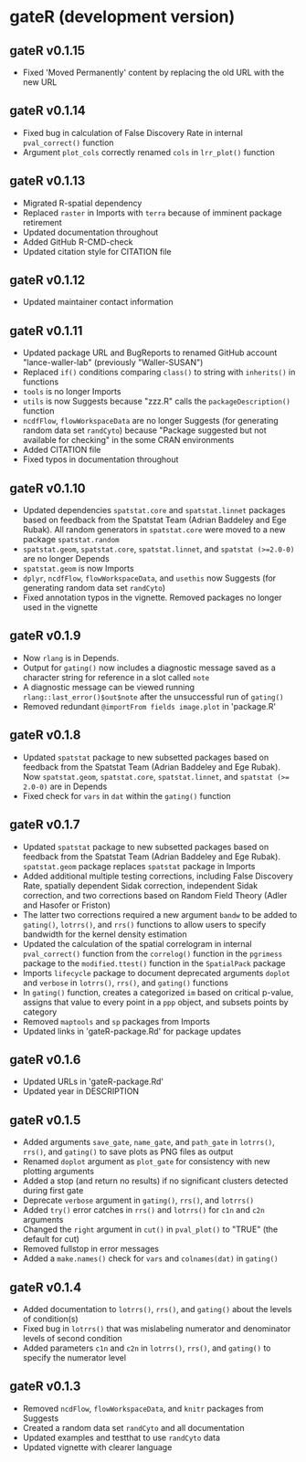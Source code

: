 # gateR (development version)

## gateR v0.1.15
* Fixed 'Moved Permanently' content by replacing the old URL with the new URL

## gateR v0.1.14
* Fixed bug in calculation of False Discovery Rate in internal `pval_correct()` function
* Argument `plot_cols` correctly renamed `cols` in `lrr_plot()` function

## gateR v0.1.13
* Migrated R-spatial dependency
* Replaced `raster` in Imports with `terra` because of imminent package retirement
* Updated documentation throughout
* Added GitHub R-CMD-check
* Updated citation style for CITATION file

## gateR v0.1.12
* Updated maintainer contact information

## gateR v0.1.11
* Updated package URL and BugReports to renamed GitHub account "lance-waller-lab" (previously "Waller-SUSAN")
* Replaced `if()` conditions comparing `class()` to string with `inherits()` in functions
* `tools` is no longer Imports
* `utils` is now Suggests because "zzz.R" calls the `packageDescription()` function
* `ncdfFlow`, `flowWorkspaceData` are no longer Suggests (for generating random data set `randCyto`) because "Package suggested but not available for checking" in the some CRAN environments
* Added CITATION file
* Fixed typos in documentation throughout

## gateR v0.1.10
* Updated dependencies `spatstat.core` and `spatstat.linnet` packages based on feedback from the Spatstat Team (Adrian Baddeley and Ege Rubak). All random generators in `spatstat.core` were moved to a new package `spatstat.random`
* `spatstat.geom`, `spatstat.core`, `spatstat.linnet`, and `spatstat (>=2.0-0)` are no longer Depends
* `spatstat.geom` is now Imports
* `dplyr`, `ncdfFlow`, `flowWorkspaceData`, and `usethis` now Suggests (for generating random data set `randCyto`)
* Fixed annotation typos in the vignette. Removed packages no longer used in the vignette 

## gateR v0.1.9
* Now `rlang` is in Depends. 
* Output for `gating()` now includes a diagnostic message saved as a character string for reference in a slot called `note`
* A diagnostic message can be viewed running `rlang::last_error()$out$note` after the unsuccessful run of `gating()`
* Removed redundant `@importFrom fields image.plot` in 'package.R'

## gateR v0.1.8
* Updated `spatstat` package to new subsetted packages based on feedback from the Spatstat Team (Adrian Baddeley and Ege Rubak). Now `spatstat.geom`, `spatstat.core`, `spatstat.linnet`, and `spatstat (>= 2.0-0)` are in Depends
* Fixed check for `vars` in `dat` within the `gating()` function

## gateR v0.1.7
* Updated `spatstat` package to new subsetted packages based on feedback from the Spatstat Team (Adrian Baddeley and Ege Rubak). `spatstat.geom` package replaces `spatstat` package in Imports
* Added additional multiple testing corrections, including False Discovery Rate, spatially dependent Sidak correction, independent Sidak correction, and two corrections based on Random Field Theory (Adler and Hasofer or Friston)
* The latter two corrections required a new argument `bandw` to be added to `gating()`, `lotrrs()`, and `rrs()` functions to allow users to specify bandwidth for the kernel density estimation
* Updated the calculation of the spatial correlogram in internal `pval_correct()` function from the `correlog()` function in the `pgrimess` package to the `modified.ttest()` function in the `SpatialPack` package
* Imports `lifecycle` package to document deprecated arguments `doplot` and `verbose` in `lotrrs()`, `rrs()`, and `gating()` functions
* In `gating()` function, creates a categorized `im` based on critical p-value, assigns that value to every point in a `ppp` object, and subsets points by category
* Removed `maptools` and `sp` packages from Imports
* Updated links in 'gateR-package.Rd' for package updates

## gateR v0.1.6
* Updated URLs in 'gateR-package.Rd'
* Updated year in DESCRIPTION

## gateR v0.1.5
* Added arguments `save_gate`, `name_gate`, and `path_gate` in `lotrrs()`, `rrs()`, and `gating()` to save plots as PNG files as output
* Renamed `doplot` argument as `plot_gate` for consistency with new plotting arguments
* Added a stop (and return no results) if no significant clusters detected during first gate
* Deprecate `verbose` argument in `gating()`, `rrs()`, and `lotrrs()`
* Added `try()` error catches in `rrs()` and `lotrrs()` for `c1n` and `c2n` arguments
* Changed the `right` argument in `cut()` in `pval_plot()` to "TRUE" (the default for cut)
* Removed fullstop in error messages
* Added a `make.names()` check for `vars` and `colnames(dat)` in `gating()`

## gateR v0.1.4
* Added documentation to `lotrrs()`, `rrs()`, and `gating()` about the levels of condition(s)
* Fixed bug in `lotrrs()` that was mislabeling numerator and denominator levels of second condition
* Added parameters `c1n` and `c2n` in `lotrrs()`, `rrs()`, and `gating()` to specify the numerator level

## gateR v0.1.3
* Removed `ncdFlow`, `flowWorkspaceData`, and `knitr` packages from Suggests
* Created a random data set `randCyto` and all documentation
* Updated examples and testthat to use `randCyto` data
* Updated vignette with clearer language
